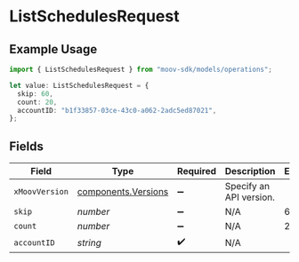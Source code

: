 # ListSchedulesRequest

## Example Usage

```typescript
import { ListSchedulesRequest } from "moov-sdk/models/operations";

let value: ListSchedulesRequest = {
  skip: 60,
  count: 20,
  accountID: "b1f33857-03ce-43c0-a062-2adc5ed87021",
};
```

## Fields

| Field                                                      | Type                                                       | Required                                                   | Description                                                | Example                                                    |
| ---------------------------------------------------------- | ---------------------------------------------------------- | ---------------------------------------------------------- | ---------------------------------------------------------- | ---------------------------------------------------------- |
| `xMoovVersion`                                             | [components.Versions](../../models/components/versions.md) | :heavy_minus_sign:                                         | Specify an API version.                                    |                                                            |
| `skip`                                                     | *number*                                                   | :heavy_minus_sign:                                         | N/A                                                        | 60                                                         |
| `count`                                                    | *number*                                                   | :heavy_minus_sign:                                         | N/A                                                        | 20                                                         |
| `accountID`                                                | *string*                                                   | :heavy_check_mark:                                         | N/A                                                        |                                                            |